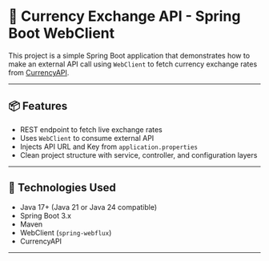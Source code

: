 # 💱 Currency Exchange API - Spring Boot WebClient

This project is a simple Spring Boot application that demonstrates how to make an external API call using `WebClient` to fetch currency exchange rates from [CurrencyAPI](https://currencyapi.com/). 

---

## 📦 Features

- REST endpoint to fetch live exchange rates
- Uses `WebClient` to consume external API
- Injects API URL and Key from `application.properties`
- Clean project structure with service, controller, and configuration layers

---

## 🚀 Technologies Used

- Java 17+ (Java 21 or Java 24 compatible)
- Spring Boot 3.x
- Maven
- WebClient (`spring-webflux`)
- CurrencyAPI

---



